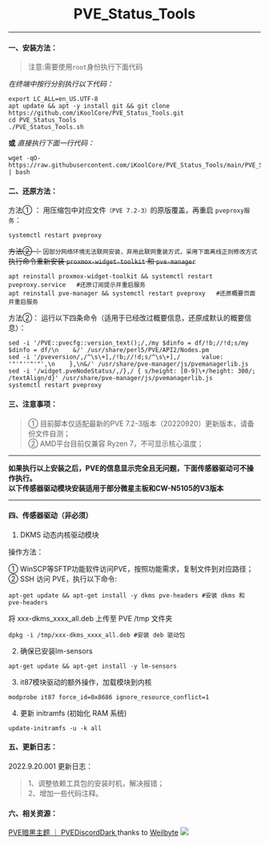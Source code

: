 <center><h1> PVE_Status_Tools </center>

<hr>

#### 一、安装方法：

> 注意:需要使用`root`身份执行下面代码

*在终端中按行分别执行以下代码：*
```
export LC_ALL=en_US.UTF-8
apt update && apt -y install git && git clone https://github.com/iKoolCore/PVE_Status_Tools.git
cd PVE_Status_Tools
./PVE_Status_Tools.sh
```

**或**  *直接执行下面一行代码：*
```
wget -qO-  https://raw.githubusercontent.com/iKoolCore/PVE_Status_Tools/main/PVE_Status_Tools.sh | bash
```
#### 二、还原方法：
方法① ：
用压缩包中对应文件`（PVE 7.2-3）`的原版覆盖，再重启 `pveproxy服务`： <br>
```
systemctl restart pveproxy
```
~~方法② ：~~ `因部分网络环境无法联网安装，弃用此联网重装方式，采用下面离线正则修改方式` <br>
~~执行命令重新安装 `proxmox-widget-toolkit` 和 `pve-manager` <br>~~
```
apt reinstall proxmox-widget-toolkit && systemctl restart pveproxy.service   #还原订阅提示并重启服务
apt reinstall pve-manager && systemctl restart pveproxy   #还原概要页面并重启服务
```
方法②：
运行以下四条命令（适用于已经改过概要信息，还原成默认的概要信息）：
```
sed -i '/PVE::pvecfg::version_text();/,/my $dinfo = df/!b;//!d;s/my $dinfo = df/\n    &/' /usr/share/perl5/PVE/API2/Nodes.pm
sed -i '/pveversion/,/^\s\+],/!b;//!d;s/^\s\+],/      value: '"'"''"'"',\n    },\n&/' /usr/share/pve-manager/js/pvemanagerlib.js
sed -i '/widget.pveNodeStatus/,/},/ { s/height: [0-9]\+/height: 300/; /textAlign/d}' /usr/share/pve-manager/js/pvemanagerlib.js
systemctl restart pveproxy
```


#### 三、注意事项：
> ① 目前脚本仅适配最新的PVE 7.2-3版本（20220920）更新版本，请备份文件自测；<br>
> ② AMD平台目前仅兼容 Ryzen 7，不可显示核心温度；<br>

<hr>

**如果执行以上安装之后，PVE的信息显示完全且无问题，下面传感器驱动可不操作执行。<br>以下传感器驱动模块安装适用于部分微星主板和CW-N5105的V3版本**

<hr>

#### 四、传感器驱动（非必须）
1. DKMS 动态内核驱动模块

操作方法：

① WinSCP等SFTP功能软件访问PVE，按照功能需求，复制文件到对应路径；<br>
② SSH 访问 PVE，执行以下命令: 
```
apt-get update && apt-get install -y dkms pve-headers #安装 dkms 和 pve-headers
```
将 xxx-dkms_xxxx_all.deb 上传至 PVE /tmp 文件夹
```
dpkg -i /tmp/xxx-dkms_xxxx_all.deb #安装 deb 驱动包
```

2. 确保已安装lm-sensors
```
apt-get update && apt-get install -y lm-sensors
```

3. it87模块驱动的额外操作，加载模块到内核
```
modprobe it87 force_id=0x8686 ignore_resource_conflict=1
```

4. 更新 initramfs (初始化 RAM 系统)

```
update-initramfs -u -k all
```

#### 五、更新日志：
2022.9.20.001 更新日志：

> 1、调整依赖工具包的安装时机，解决报错；<br>
> 2、增加一些代码注释。

#### 六、相关资源：

 [PVE暗黑主题 ｜ PVEDiscordDark ](https://github.com/Weilbyte/PVEDiscordDark) thanks to [Weilbyte](https://github.com/Weilbyte)
 [![](https://ikoolcore.oss-cn-shenzhen.aliyuncs.com/Banner1.png)](https://item.taobao.com/item.htm?ft=t&id=682025492099)

